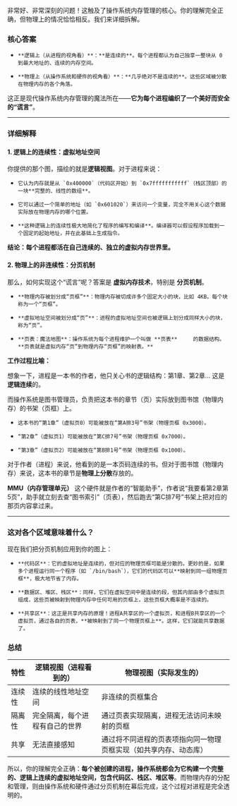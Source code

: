 非常好、非常深刻的问题！这触及了操作系统内存管理的核心。你的理解完全正确，但物理上的情况恰恰相反。我们来详细拆解。

### 核心答案
-     **逻辑上（从进程的视角看）**：**是连续的**。每个进程都认为自己独享一整块从 0 到最大地址的、连续的内存空间。
    
-     **物理上（从操作系统和硬件的视角看）**：**几乎绝对不是连续的**。这些区域被分散在物理内存的各个角落。

这正是现代操作系统内存管理的魔法所在——**它为每个进程编织了一个美好而安全的“谎言”**。

---

### 详细解释

#### 1. 逻辑上的连续性：虚拟地址空间

你提供的那个图，描绘的就是**逻辑视图**。对于进程来说：
-     它认为内存就是从 `0x400000`（代码区开始）到 `0x7fffffffffff`（栈区顶部）的一块**完整的、线性的数组**。
    
-     它可以通过一个简单的地址（如 `0x601020`）来访问一个变量，完全不用关心这个数据实际放在物理内存的哪个位置。
    
-     **这种逻辑上的连续性极大地简化了程序的编写和编译**。编译器可以假设程序加载到一个固定的起始地址，并在此基础上生成指令。

**结论：每个进程都活在自己连续的、独立的虚拟内存世界里。**

#### 2. 物理上的非连续性：分页机制

那么，如何实现这个“谎言”呢？答案是 **虚拟内存技术**，特别是 **分页机制**。
-     **物理内存被划分成“页框”**：物理内存被切成许多个固定大小的块，比如 4KB，每个块称为一个“页框”。
    
-     **虚拟地址空间被划分成“页”**：进程的虚拟地址空间也被逻辑上划分成同样大小的块，称为“页”。
    
-     **页表：魔法地图**：操作系统为每个进程维护一个叫做 **页表**     的数据结构。**页表就是虚拟内存“页”到物理内存“页框”的映射表。**

**工作过程比喻：**

想象一下，进程是一本书的作者，他只关心书的逻辑结构：第1章、第2章... 这是**逻辑连续**的。

而操作系统是图书管理员，负责把这本书的章节（页）实际放到图书馆（物理内存）的书架（页框）上。
-     这本书的“第1章”（虚拟页0）可能被放在“第A排3号”书架（物理页框 0x3000）。
    
-     “第2章”（虚拟页1）可能被放在“第C排7号”书架（物理页框 0x7000）。
    
-     “第3章”（虚拟页2）可能被放在“第B排1号”书架（物理页框 0x1000）。

对于作者（进程）来说，他看到的是一本页码连续的书。但对于图书馆（物理内存）来说，这本书的章节是**物理上分散**存放的。

**MMU（内存管理单元）** 这个硬件就是作者的“智能助手”，作者说“我要看第2章第5页”，助手就立刻去查“图书索引”（页表），然后跑去“第C排7号”书架上把对应的那页内容拿过来。

---

### 这对各个区域意味着什么？

现在我们把分页机制应用到你的图上：
-     **代码区**：它的虚拟地址是连续的，但对应的物理页框可能是分散的。更妙的是，如果多个进程运行同一个程序（如 `/bin/bash`），它们的代码区可以**映射到同一组物理页框**，极大地节省了内存。
    
-     **数据区、堆区、栈区**：同样，它们在虚拟空间中是连续的段，但其内部由多个虚拟页组成，这些页被映射到物理内存中任何可用的页框上，这些页框大概率是不连续的。
    
-     **共享区**：这正是共享内存的原理！进程A共享区的一个虚拟页，和进程B共享区的一个虚拟页，通过各自的页表，**被映射到了同一个物理页框上**。这样，它们就能共享数据了。

### 总结
| 特性 | 逻辑视图（进程看到的） | 物理视图（实际发生的） |
| --- | --- | --- |
| 连续性 | 连续的线性地址空间 | 非连续的页框集合 |
| 隔离性 | 完全隔离，每个进程有自己的世界 | 通过页表实现隔离，进程无法访问未映射的页框 |
| 共享 | 无法直接感知 | 通过将不同进程的页表项指向同一物理页框实现（如共享内存、动态库） |

所以，你的理解完全正确：**每个被创建的进程，操作系统都会为它构建一个完整的、逻辑上连续的虚拟地址空间，包含代码区、栈区、堆区等**。而物理内存的分配和管理，则由操作系统和硬件通过分页机制在幕后完成，这个过程对进程是完全透明的。